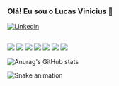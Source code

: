 ### Olá! Eu sou o Lucas Vinicius 🤙

[![Linkedin](https://img.shields.io/badge/LinkedIn-0077B5?style=for-the-badge&logo=linkedin&logoColor=white)](linkedin.com/in/lucas-vinicius-silva-686157219)

##
![](https://img.shields.io/badge/‎-JavaScript-F7DF1E?logo=javascript&logoColor=white&style=plastic)
![](https://img.shields.io/badge/‎-HTML-CC342D?logo=html5&logoColor=white&style=plastic)
![](https://img.shields.io/badge/‎-CSS-1572B6?logo=css3&logoColor=white&style=plastic)
![](https://img.shields.io/badge/‎-NodeJS-339933?logo=Node.js&logoColor=white&style=plastic)
![](https://img.shields.io/badge/‎-Git-F05032?logo=git&logoColor=white&style=plastic)
![](https://img.shields.io/badge/‎-GitHub-181717?logo=github&logoColor=white&style=plastic)
![](https://img.shields.io/badge/‎-VS%20Code-007ACC?logo=visual-studio-code&logoColor=white&style=plastic)

![Anurag's GitHub stats](https://github-readme-stats.vercel.app/api?username=lucasvinip&show_icons=true&theme=radical)

![Snake animation](https://github.com/danielbped/danielbped/blob/output/github-contribution-grid-snake.svg)
